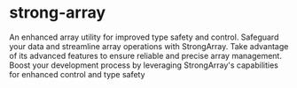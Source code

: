 # strong-array
An enhanced array utility for improved type safety and control. Safeguard your data and streamline array operations with StrongArray. Take advantage of its advanced features to ensure reliable and precise array management. Boost your development process by leveraging StrongArray's capabilities for enhanced control and type safety
